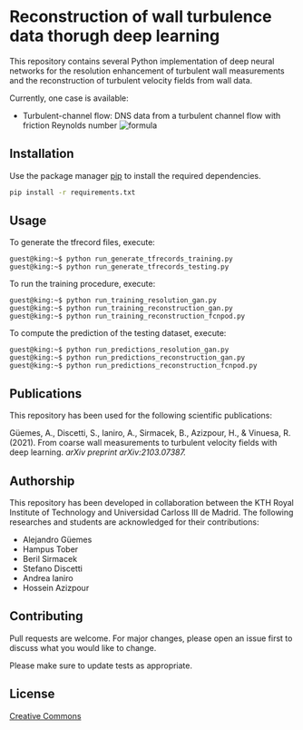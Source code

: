 # **Reconstruction of wall turbulence data thorugh deep learning**

This repository contains several Python implementation of deep neural networks for the resolution enhancement of turbulent wall measurements and the reconstruction of turbulent velocity fields from wall data.

Currently, one case is available:

*   Turbulent-channel flow: DNS data from a turbulent channel flow with friction Reynolds number ![formula](https://render.githubusercontent.com/render/math?math=Re_{\tau}=180) 

## **Installation**

Use the package manager [pip](https://pip.pypa.io/en/stable/) to install the required dependencies.

```bash
pip install -r requirements.txt
```

## **Usage**

To generate the tfrecord files, execute:

```console
guest@king:~$ python run_generate_tfrecords_training.py 
guest@king:~$ python run_generate_tfrecords_testing.py 
```

To run the training procedure, execute:

```console
guest@king:~$ python run_training_resolution_gan.py
guest@king:~$ python run_training_reconstruction_gan.py
guest@king:~$ python run_training_reconstruction_fcnpod.py
```

To compute the prediction of the testing dataset, execute:

```console
guest@king:~$ python run_predictions_resolution_gan.py
guest@king:~$ python run_predictions_reconstruction_gan.py
guest@king:~$ python run_predictions_reconstruction_fcnpod.py
```

## **Publications**
This repository has been used for the following scientific publications:

Güemes, A., Discetti, S., Ianiro, A., Sirmacek, B., Azizpour, H., & Vinuesa, R. (2021). From coarse wall measurements to turbulent velocity fields with deep learning. *arXiv preprint arXiv:2103.07387.*

## **Authorship**
This repository has been developed in collaboration between the KTH Royal Institute of Technology and Universidad Carloss III de Madrid. The following researches and students are acknowledged for their contributions:
- Alejandro Güemes
- Hampus Tober
- Beril Sirmacek
- Stefano Discetti
- Andrea Ianiro
- Hossein Azizpour

## **Contributing**
Pull requests are welcome. For major changes, please open an issue first to discuss what you would like to change.

Please make sure to update tests as appropriate.

## **License**
[Creative Commons](https://creativecommons.org)
